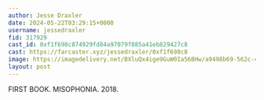 ```yaml
---
author: Jesse Draxler
date: 2024-05-22T03:29:15+0000
username: jessedraxler
fid: 317929
cast_id: 0xf1f698c874929fd84a97079f885a41eb829427c8
cast: https://farcaster.xyz/jessedraxler/0xf1f698c8
image: https://imagedelivery.net/BXluQx4ige9GuW0Ia56BHw/a9498b69-562c-4bca-6874-b46bcd5f7100/original
layout: post
---
```


FIRST BOOK. MISOPHONIA. 2018.

<img src='https://imagedelivery.net/BXluQx4ige9GuW0Ia56BHw/a9498b69-562c-4bca-6874-b46bcd5f7100/original' alt='' referrerpolicy='no-referrer'/>
